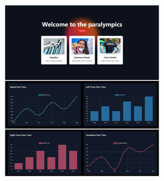

![Another Screenshot](src/images/photo.png)
![Another Screenshot](src/images/photo2.png)
![Another Screenshot](src/images/photo3.png)
